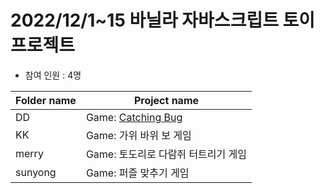 # 2022/12/1~15 바닐라 자바스크립트 토이프로젝트

- 참여 인원 : 4명


| Folder name | Project name |
| --- | --- |
| DD | Game: [Catching Bug](https://github.com/SLOW-STEADY-CLUB/JS-ST-1/tree/main/mini-projects/dd) |
| KK | Game: 가위 바위 보 게임 |
| merry | Game: 토도리로 다람쥐 터트리기 게임 |
| sunyong | Game: 퍼즐 맞추기 게임 |

